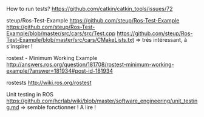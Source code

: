 How to run tests?
https://github.com/catkin/catkin_tools/issues/72

steup/Ros-Test-Example
https://github.com/steup/Ros-Test-Example
https://github.com/steup/Ros-Test-Example/blob/master/src/cars/src/Test.cpp
https://github.com/steup/Ros-Test-Example/blob/master/src/cars/CMakeLists.txt
=> très intéressant, à s'inspirer !

rostest - Minimum Working Example
http://answers.ros.org/question/181708/rostest-minimum-working-example/?answer=181934#post-id-181934

rostests
http://wiki.ros.org/rostest

Unit testing in ROS
https://github.com/hcrlab/wiki/blob/master/software_engineering/unit_testing.md
=> semble fonctionner ! A lire !